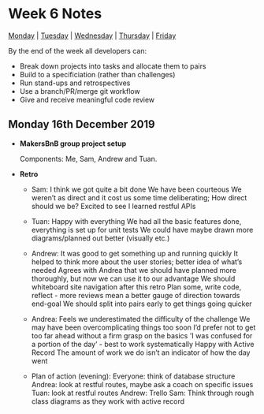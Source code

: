 # Week 6 Notes

[Monday](#monday-16th-december-2019) | [Tuesday](#tuesday-17th-december-2019) | [Wednesday](#wednesday-18th-december-2019) | [Thursday](#thursday-19th-december-2019) | [Friday](#friday-20th-december-2019)

By the end of the week all developers can:

- Break down projects into tasks and allocate them to pairs
- Build to a specificiation (rather than challenges)
- Run stand-ups and retrospectives
- Use a branch/PR/merge git workflow
- Give and receive meaningful code review

## Monday 16th December 2019

- **MakersBnB group project setup**
  
  Components: Me, Sam, Andrew and Tuan.

- **Retro**

  - Sam: 
    I think we got quite a bit done
    We have been courteous
    We weren’t as direct and it cost us some time deliberating; How direct should we be?
    Excited to see
    I learned restful APIs
    
  - Tuan:
    Happy with everything
    We had all the basic features done, everything is set up for unit tests
    We could have maybe drawn more diagrams/planned out better (visually etc.)
    
  - Andrew:
    It was good to get something up and running quickly
    It helped to think more about the user stories; better idea of what’s needed
    Agrees with Andrea that we should have planned more thoroughly, but now we can use it to our advantage
    We should whiteboard site navigation after this retro
    Plan some, write code, reflect - more reviews mean a better gauge of direction towards end-goal
    We should split into pairs early to get things going quicker
    
  - Andrea:
    Feels we underestimated the difficulty of the challenge
    We may have been overcomplicating things too soon
    I’d prefer not to get too far ahead without a firm grasp on the basics
    'I was confused for a portion of the day’ - best to work systematically
    Happy with Active Record
    The amount of work we do isn’t an indicator of how the day went

  - Plan of action (evening):
    Everyone: think of database structure
    Andrea: look at restful routes, maybe ask a coach on specific issues
    Tuan: look at restful routes
    Andrew: Trello
    Sam: Think through rough class diagrams as they work with active record
    
